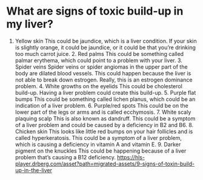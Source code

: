 # What are signs of toxic build-up in my liver?

1. Yellow skin This could be jaundice, which is a liver condition. If your skin is slightly orange, it could be jaundice, or it could be that you’re drinking too much carrot juice. 2. Red palms This could be something called palmar erythema, which could point to a problem with your liver. 3. Spider veins Spider veins or spider angiomas in the upper part of the body are dilated blood vessels. This could happen because the liver is not able to break down estrogen. Really, this is an estrogen dominance problem. 4. White growths on the eyelids This could be cholesterol build-up. Having a liver problem could create this build-up. 5. Purple flat bumps This could be something called lichen planus, which could be an indication of a liver problem. 6. Purple/red spots This could be on the lower part of the legs or arms and is called ecchymosis. 7. White scaly plaquing scalp This is also known as dandruff. This could be a symptom of a liver problem and could be caused by a deficiency in B2 and B6. 8. Chicken skin This looks like little red bumps on your hair follicles and is called hyperkeratosis. This could be a symptom of a liver problem, which is causing a deficiency in vitamin A and vitamin E. 9. Darker pigment on the knuckles This could be happening because of a liver problem that’s causing a B12 deficiency. https://hls-player.drberg.com/asset?path=migrated-assets/9-signs-of-toxin-build-up-in-the-liver